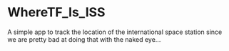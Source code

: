 # WhereTF_Is_ISS
A simple app to track the location of the international space station since we are pretty bad at doing that with the naked eye...

